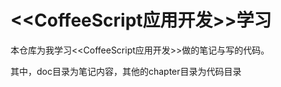 # &lt;&lt;CoffeeScript应用开发&gt;&gt;学习
本仓库为我学习&lt;&lt;CoffeeScript应用开发&gt;&gt;做的笔记与写的代码。

其中，doc目录为笔记内容，其他的chapter目录为代码目录